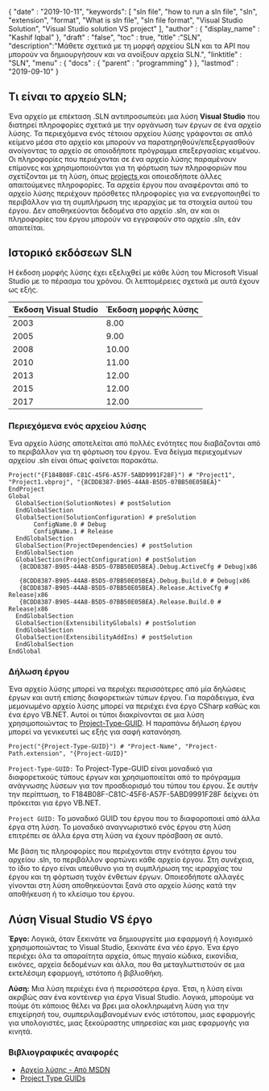 {
  "date" : "2019-10-11",
   "keywords": [ "sln file", "how to run a sln file", "sln", "extension", "format", "What is sln file", "sln file format", "Visual Studio Solution", "Visual Studio solution VS project" ],
  "author" : {
    "display_name" : "Kashif Iqbal"
},
  "draft" : "false",
  "toc" : true,
  "title" :"SLN",
  "description":"Μάθετε σχετικά με τη μορφή αρχείου SLN και τα API που μπορούν να δημιουργήσουν και να ανοίξουν αρχεία SLN.",
  "linktitle" : "SLN",
  "menu" : {
    "docs" : {
      "parent" : "programming"
}
},
  "lastmod" : "2019-09-10"
}

## Τι είναι το αρχείο SLN;
Ένα αρχείο με επέκταση .SLN αντιπροσωπεύει μια λύση **Visual Studio** που διατηρεί πληροφορίες σχετικά με την οργάνωση των έργων σε ένα αρχείο λύσης. Τα περιεχόμενα ενός τέτοιου αρχείου λύσης γράφονται σε απλό κείμενο μέσα στο αρχείο και μπορούν να παρατηρηθούν/επεξεργασθούν ανοίγοντας το αρχείο σε οποιοδήποτε πρόγραμμα επεξεργασίας κειμένου. Οι πληροφορίες που περιέχονται σε ένα αρχείο λύσης παραμένουν επίμονες και χρησιμοποιούνται για τη φόρτωση των πληροφοριών που σχετίζονται με τη λύση, όπως [projects ](/el/programming/csproj/)και οποιεσδήποτε άλλες απαιτούμενες πληροφορίες. Τα αρχεία έργου που αναφέρονται από το αρχείο λύσης περιέχουν πρόσθετες πληροφορίες για να ενεργοποιηθεί το περιβάλλον για τη συμπλήρωση της ιεραρχίας με τα στοιχεία αυτού του έργου. Δεν αποθηκεύονται δεδομένα στο αρχείο .sln, αν και οι πληροφορίες του έργου μπορούν να εγγραφούν στο αρχείο .sln, εάν απαιτείται.

## **Ιστορικό εκδόσεων SLN** ##

Η έκδοση μορφής λύσης έχει εξελιχθεί με κάθε λύση του Microsoft Visual Studio με το πέρασμα του χρόνου. Οι λεπτομέρειες σχετικά με αυτά έχουν ως εξής.


|Έκδοση Visual Studio|Έκδοση μορφής λύσης
---|---|
|2003|8.00
|2005|9.00
|2008|10.00
|2010|11.00
|2013|12.00
|2015|12.00
|2017|12.00

### **Περιεχόμενα ενός αρχείου λύσης** ###

Ένα αρχείο λύσης αποτελείται από πολλές ενότητες που διαβάζονται από το περιβάλλον για τη φόρτωση του έργου. Ένα δείγμα περιεχομένων αρχείου .sln είναι όπως φαίνεται παρακάτω.

```
Project("{F184B08F-C81C-45F6-A57F-5ABD9991F28F}") # "Project1", "Project1.vbproj", "{8CDD8387-B905-44A8-B5D5-07BB50E05BEA}"  
EndProject  
Global  
  GlobalSection(SolutionNotes) # postSolution  
  EndGlobalSection  
  GlobalSection(SolutionConfiguration) # preSolution  
       ConfigName.0 # Debug  
       ConfigName.1 # Release  
  EndGlobalSection  
  GlobalSection(ProjectDependencies) # postSolution  
  EndGlobalSection  
  GlobalSection(ProjectConfiguration) # postSolution  
   {8CDD8387-B905-44A8-B5D5-07BB50E05BEA}.Debug.ActiveCfg # Debug|x86  
   {8CDD8387-B905-44A8-B5D5-07BB50E05BEA}.Debug.Build.0 # Debug|x86  
   {8CDD8387-B905-44A8-B5D5-07BB50E05BEA}.Release.ActiveCfg # Release|x86  
   {8CDD8387-B905-44A8-B5D5-07BB50E05BEA}.Release.Build.0 # Release|x86  
  EndGlobalSection  
  GlobalSection(ExtensibilityGlobals) # postSolution  
  EndGlobalSection  
  GlobalSection(ExtensibilityAddIns) # postSolution  
  EndGlobalSection  
EndGlobal
```

### **Δήλωση έργου** ###

Ένα αρχείο λύσης μπορεί να περιέχει περισσότερες από μία δηλώσεις έργων και αυτή επίσης διαφορετικών τύπων έργου. Για παράδειγμα, ένα μεμονωμένο αρχείο λύσης μπορεί να περιέχει ένα έργο CSharp καθώς και ένα έργο VB.NET. Αυτοί οι τύποι διακρίνονται σε μια λύση χρησιμοποιώντας το [Project-Type-GUID](https://www.codeproject.com/Reference/720512/List-of-Visual-Studio-Project-Type-GUIDs). Η παραπάνω δήλωση έργου μπορεί να γενικευτεί ως εξής για σαφή κατανόηση.

```
Project("{Project-Type-GUID}") # "Project-Name", "Project-Path.extension", "{Project-GUID}"
```

`Project-Type-GUID:` Το Project-Type-GUID είναι μοναδικό για διαφορετικούς τύπους έργων και χρησιμοποιείται από το πρόγραμμα ανάγνωσης λύσεων για τον προσδιορισμό του τύπου του έργου. Σε αυτήν την περίπτωση, το F184B08F-C81C-45F6-A57F-5ABD9991F28F δείχνει ότι πρόκειται για έργο VB.NET.

`Project GUID:` Το μοναδικό GUID του έργου που το διαφοροποιεί από άλλα έργα στη λύση. Το μοναδικό αναγνωριστικό ενός έργου στη λύση επιτρέπει σε άλλα έργα στη λύση να έχουν πρόσβαση σε αυτό.

Με βάση τις πληροφορίες που περιέχονται στην ενότητα έργου του αρχείου .sln, το περιβάλλον φορτώνει κάθε αρχείο έργου. Στη συνέχεια, το ίδιο το έργο είναι υπεύθυνο για τη συμπλήρωση της ιεραρχίας του έργου και τη φόρτωση τυχόν ένθετων έργων. Οποιεσδήποτε αλλαγές γίνονται στη λύση αποθηκεύονται ξανά στο αρχείο λύσης κατά την αποθήκευση ή το κλείσιμο του έργου.

## Λύση Visual Studio VS έργο

**Έργο:** Λογικά, όταν ξεκινάτε να δημιουργείτε μια εφαρμογή ή λογισμικό χρησιμοποιώντας το Visual Studio, ξεκινάτε ένα νέο έργο. Ένα έργο περιέχει όλα τα απαραίτητα αρχεία, όπως πηγαίο κώδικα, εικονίδια, εικόνες, αρχεία δεδομένων και άλλα, που θα μεταγλωττιστούν σε μια εκτελέσιμη εφαρμογή, ιστότοπο ή βιβλιοθήκη.

**Λύση:** Μια λύση περιέχει ένα ή περισσότερα έργα. Έτσι, η λύση είναι ακριβώς σαν ένα κοντέινερ για έργα Visual Studio. Λογικά, μπορούμε να πούμε ότι κάποιος θέλει να βρει μια ολοκληρωμένη λύση για την επιχείρησή του, συμπεριλαμβανομένων ενός ιστότοπου, μιας εφαρμογής για υπολογιστές, μιας ξεκούραστης υπηρεσίας και μιας εφαρμογής για κινητά.

### **Βιβλιογραφικές αναφορές** ###

* [Αρχείο λύσης - Από MSDN](https://learn.microsoft.com/en-us/visualstudio/extensibility/internals/solution-dot-sln-file?view#vs-2017)
* [Project Type GUIDs](https://www.codeproject.com/Reference/720512/List-of-Visual-Studio-Project-Type-GUIDs)

